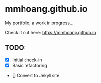 # mmhoang.github.io
My portfolio, a work in progress...

Check it out here: https://mmhoang.github.io

## TODO:
- [x] Initial check-in
- [x] Basic refactoring
- [] Convert to Jekyll site
